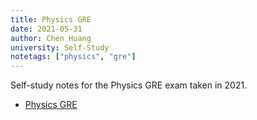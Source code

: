 ```yaml
---
title: Physics GRE
date: 2021-05-31
author: Chen Huang
university: Self-Study
notetags: ["physics", "gre"]
---
```


Self-study notes for the Physics GRE exam taken in 2021.

- [Physics GRE](physics-gre/pdf/physics-gre.pdf)

